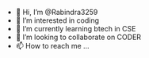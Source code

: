 - 👋 Hi, I’m @Rabindra3259
- 👀 I’m interested in coding
- 🌱 I’m currently learning btech in CSE
- 💞️ I’m looking to collaborate on CODER
- 📫 How to reach me ...

<!---
Rabindra3259/Rabindra3259 is a ✨ special ✨ repository because its `README.md` (this file) appears on your GitHub profile.
You can click the Preview link to take a look at your changes.
--->
